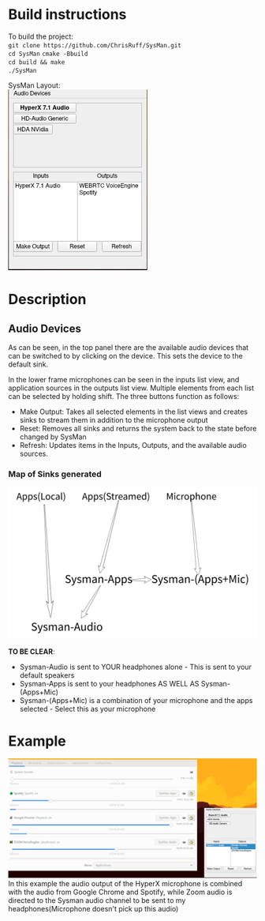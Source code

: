 # Build instructions
To build the project:  
`git clone https://github.com/ChrisRuff/SysMan.git`  
`cd SysMan`
`cmake -Bbuild`  
`cd build && make`  
`./SysMan`  

SysMan Layout:  
![Layout](docs/SysMan_Audio.png)

# Description
## Audio Devices
As can be seen, in the top panel there are the available audio devices that can be switched to by clicking on the device. This sets the device to the default sink.

In the lower frame microphones can be seen in the inputs list view, and application sources in the outputs list view. Multiple elements from each list can be selected by holding shift. The three buttons function as follows:

* Make Output: Takes all selected elements in the list views and creates sinks to stream them in addition to the microphone output
* Reset: Removes all sinks and returns the system back to the state before changed by SysMan
* Refresh: Updates items in the Inputs, Outputs, and the available audio sources.

### Map of Sinks generated
![Sinks_Layout](docs/Sink_Layout.png)

**TO BE CLEAR**:  
* Sysman-Audio is sent to YOUR headphones alone - This is sent to your default speakers
* Sysman-Apps is sent to your headphones AS WELL AS Sysman-(Apps+Mic)
* Sysman-(Apps+Mic) is a combination of your microphone and the apps selected - Select this as your microphone

# Example
![Example](docs/Ex.png)
In this example the audio output of the HyperX microphone is combined with the audio from Google Chrome and Spotify, while Zoom audio is directed to the Sysman audio channel to be sent to my headphones(Microphone doesn't pick up this audio)

